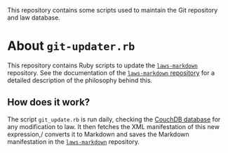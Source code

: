 This repository contains some scripts used to maintain the Git repository and law database. 

About `git-updater.rb`
===========
This repository contains Ruby scripts to update the [`laws-markdown`](https://github.com/statengeneraal/laws-markdown) repository. See the documentation of the [`laws-markdown` repository](https://github.com/statengeneraal/laws-markdown) for a detailed description of the philosophy behind this.

How does it work?
-----------------
The script `git_update.rb` is run daily, checking the [CouchDB database](https://github.com/statengeneraal/tools-scripts/tree/master/scripts/laws_in_couchdb) for any modification to law. It then fetches the XML manifestation of this new expression,/ converts it to Markdown and saves the Markdown manifestation in the [`laws-markdown`](https://github.com/statengeneraal/laws-markdown) repository.
